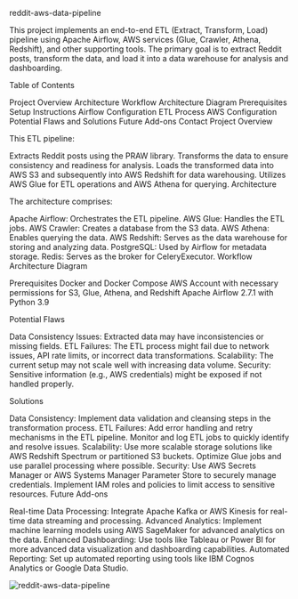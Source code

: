 reddit-aws-data-pipeline

This project implements an end-to-end ETL (Extract, Transform, Load) pipeline using Apache Airflow, AWS services (Glue, Crawler, Athena, Redshift), and other supporting tools. The primary goal is to extract Reddit posts, transform the data, and load it into a data warehouse for analysis and dashboarding.

Table of Contents

Project Overview
Architecture
Workflow Architecture Diagram
Prerequisites
Setup Instructions
Airflow Configuration
ETL Process
AWS Configuration
Potential Flaws and Solutions
Future Add-ons
Contact
Project Overview

This ETL pipeline:

Extracts Reddit posts using the PRAW library.
Transforms the data to ensure consistency and readiness for analysis.
Loads the transformed data into AWS S3 and subsequently into AWS Redshift for data warehousing.
Utilizes AWS Glue for ETL operations and AWS Athena for querying.
Architecture

The architecture comprises:

Apache Airflow: Orchestrates the ETL pipeline.
AWS Glue: Handles the ETL jobs.
AWS Crawler: Creates a database from the S3 data.
AWS Athena: Enables querying the data.
AWS Redshift: Serves as the data warehouse for storing and analyzing data.
PostgreSQL: Used by Airflow for metadata storage.
Redis: Serves as the broker for CeleryExecutor.
Workflow Architecture Diagram

Prerequisites
Docker and Docker Compose
AWS Account with necessary permissions for S3, Glue, Athena, and Redshift
Apache Airflow 2.7.1 with Python 3.9

Potential Flaws

Data Consistency Issues:
Extracted data may have inconsistencies or missing fields.
ETL Failures:
The ETL process might fail due to network issues, API rate limits, or incorrect data transformations.
Scalability:
The current setup may not scale well with increasing data volume.
Security:
Sensitive information (e.g., AWS credentials) might be exposed if not handled properly.

Solutions

Data Consistency:
Implement data validation and cleansing steps in the transformation process.
ETL Failures:
Add error handling and retry mechanisms in the ETL pipeline.
Monitor and log ETL jobs to quickly identify and resolve issues.
Scalability:
Use more scalable storage solutions like AWS Redshift Spectrum or partitioned S3 buckets.
Optimize Glue jobs and use parallel processing where possible.
Security:
Use AWS Secrets Manager or AWS Systems Manager Parameter Store to securely manage credentials.
Implement IAM roles and policies to limit access to sensitive resources.
Future Add-ons

Real-time Data Processing:
Integrate Apache Kafka or AWS Kinesis for real-time data streaming and processing.
Advanced Analytics:
Implement machine learning models using AWS SageMaker for advanced analytics on the data.
Enhanced Dashboarding:
Use tools like Tableau or Power BI for more advanced data visualization and dashboarding capabilities.
Automated Reporting:
Set up automated reporting using tools like IBM Cognos Analytics or Google Data Studio.


![reddit-aws-data-pipeline](https://github.com/user-attachments/assets/d0f88fce-b0ae-40e7-bc1f-441d123f95a1)

